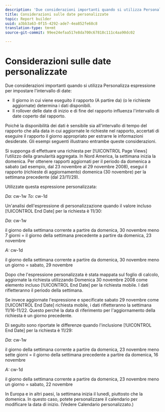 ```yaml
---
description: 'Due considerazioni importanti quando si utilizza Personalizza espressione per impostare l''intervallo di date '
title: Considerazioni sulle date personalizzate
topic: Report builder
uuid: a3bb3a63-0f15-4292-ade7-4ea852fe68c8
translation-type: tm+mt
source-git-commit: 99ee24efaa517e8da700c67818c111c4aa90dc02

---
```



# Considerazioni sulle date personalizzate

Due considerazioni importanti quando si utilizza Personalizza espressione per impostare l&#39;intervallo di date:

* Il giorno in cui viene eseguito il rapporto (A partire da) (o le richieste aggiornate) determina i dati disponibili.
* Il rollover delle date di inizio e di fine del rapporto influenza l&#39;intervallo di date coperto dal rapporto.

Poiché la disponibilità dei dati è sensibile sia all&#39;intervallo di tempo del rapporto che alla data in cui aggiornate le richieste nel rapporto, accertati di eseguire il rapporto il giorno appropriato per estrarre le informazioni desiderate. Gli esempi seguenti illustrano entrambe queste considerazioni.

Si supponga di effettuare una richiesta per [!UICONTROL Page Views] l’utilizzo della granularità aggregata. In Nord America, la settimana inizia la domenica. Per ottenere rapporti aggiornati per il periodo da domenica a sabato (ad esempio, dal 23 novembre al 29 novembre 2008), esegui il rapporto (richieste di aggiornamento) domenica (30 novembre) per la settimana precedente (dal 23/11/29).

Utilizzate questa espressione personalizzata:

*Da:* cw-1w *To:* cw-1d

Un&#39;analisi dell&#39;espressione di personalizzazione quando il valore incluso [!UICONTROL End Date] per la richiesta è 11/30:

*Da:* cw-1w

il giorno della settimana corrente a partire da domenica, 30 novembre meno 7 giorni = il giorno della settimana precedente a partire da domenica, 23 novembre

*A:* cw-1d

il giorno della settimana corrente a partire da domenica, 30 novembre meno un giorno = sabato, 29 novembre

Dopo che l&#39;espressione personalizzata è stata mappata sul foglio di calcolo, aggiornate la richiesta utilizzando Domenica 30 novembre 2008 come elemento incluso [!UICONTROL End Date] per la richiesta mobile. I dati rifletteranno il periodo della settimana.

Se invece aggiornate l&#39;espressione e specificate sabato 29 novembre come [!UICONTROL End Date] richiesta mobile, i dati rifletteranno la settimana 11/16-11/22. Questo perché la data di riferimento per l&#39;aggiornamento della richiesta è un giorno precedente.

Di seguito sono riportate le differenze quando l&#39;inclusione [!UICONTROL End Date] per la richiesta è 11/29:

*Da:* cw-1w

il giorno della settimana corrente a partire da domenica, 23 novembre meno sette giorni = il giorno della settimana precedente a partire da domenica, 16 novembre

*A:* cw-1d

il giorno della settimana corrente a partire da domenica, 23 novembre meno un giorno = sabato, 22 novembre

In Europa e in altri paesi, la settimana inizia il lunedì, piuttosto che la domenica. In questo caso, potete personalizzare il calendario per modificare la data di inizio. (Vedere Calendario [](/help/analyze/report-builder/data-requests/configuring-report-dates/custom-calendar.md)personalizzato.)

